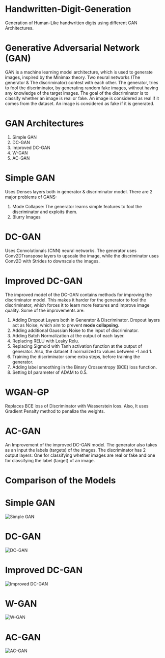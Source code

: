 # Handwritten-Digit-Generation
Generation of Human-Like handwritten digits using different GAN Architectures. 

# Generative Adversarial Network (GAN)
GAN is a machine learning model architecture, which is used to generate images, inspired by the Minimax theory. Two neural networks (The generator & The discriminator) contest with each other. The generator, tries to fool the discriminator, by generating random fake images, without having any knowledge of the target images. The goal of the discriminator is to classify whether an image is real or fake. An image is considered as real if it comes from the dataset. An image is considered as fake if it is generated.

# GAN Architectures

1. Simple GAN
2. DC-GAN
3. Improved DC-GAN
4. W-GAN
5. AC-GAN

# Simple GAN
Uses Denses layers both in generator & discriminator model. There are 2 major problems of GANS:
1. Mode Collapse: The generator learns simple features to fool the discriminator and exploits them.
2. Blurry Images

# DC-GAN
Uses Convolutionals (CNN) neural networks. The generator uses Conv2DTranspose layers to upscale the image, while the discriminator uses Conv2D with Strides to downscale the images.

# Improved DC-GAN
The improved model of the DC-GAN contains methods for improving the discriminator model. This makes it harder for the generator to fool the discriminator, which forces it to learn more features and improve image quality. Some of the improvements are:
1. Adding Dropout Layers both in Generator & Discriminator. Dropout layers act as Noise, which aim to prevent **mode collapsing**.
2. Adding additional Gaussian Noise to the input of discriminator.
3. Adding Batch Normalization at the output of each layer.
4. Replacing RELU with Leaky Relu.
5. Replacing Sigmoid with Tanh activation function at the output of generator. Also, the dataset if normalized to values between -1 and 1.
6. Training the discriminator some extra steps, before training the generator.
7. Adding label smoothing in the Binary Crossentropy (BCE) loss function.
8. Setting b1 parameter of ADAM to 0.5.

# WGAN-GP
Replaces BCE loss of Discriminator with Wasserstein loss. Also, It uses Gradient Penalty method to penalize the weights.

# AC-GAN
An Improvement of the improved DC-GAN model. The generator also takes as an input the labels (targets) of the images. The discriminator has 2 output layers: One for
classifying whether images are real or fake and one for classifying the label (target) of an image.

# Comparison of the Models

# Simple GAN

![Simple GAN](https://github.com/kochlisGit/Handwritten-Digit-Generation/blob/main/mnist-digits-gan/plots/generated_digits.png)

# DC-GAN

![DC-GAN](https://github.com/kochlisGit/Handwritten-Digit-Generation/blob/main/mnist-digits-dcgan/plots/dcgan_plot.png)

# Improved DC-GAN

![Improved DC-GAN](https://github.com/kochlisGit/Handwritten-Digit-Generation/blob/main/mnist-digits-improved-dcgan/plots/gan_norm_inputs_drop_extra_lbsmooth_plot_gauss_noise.png)

# W-GAN

![W-GAN](https://github.com/kochlisGit/Handwritten-Digit-Generation/blob/main/mnist-digits-wgan/plots/wgan_digits.png)

# AC-GAN

![AC-GAN](https://github.com/kochlisGit/Handwritten-Digit-Generation/blob/main/mnist-digits-acgan/plots/mnist_acgan.png)
